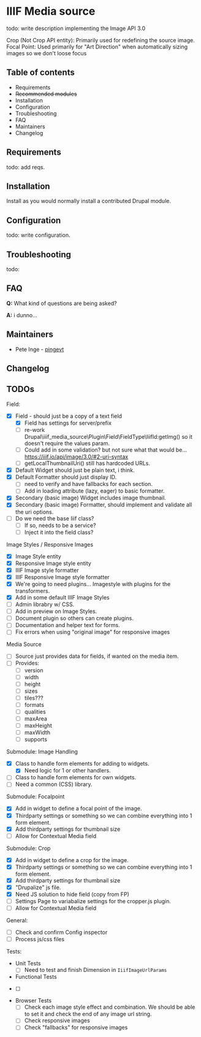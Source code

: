 # IIIF Media source

todo: write description
implementing the Image API 3.0

Crop (Not Crop API entity): Primarily used for redefining the source image.
Focal Point: Used primarily for "Art Direction" when automatically sizing images so we don't loose focus

## Table of contents

- Requirements
- ~~Recommended modules~~
- Installation
- Configuration
- Troubleshooting
- FAQ
- Maintainers
- Changelog

## Requirements

todo: add reqs.

## Installation

Install as you would normally install a contributed Drupal module.

## Configuration

todo: write configuration.

## Troubleshooting

todo:

## FAQ

**Q:** What kind of questions are being asked?

**A:** i dunno...

## Maintainers

- Pete Inge - [pingevt](https://www.drupal.org/u/pingevt)

## Changelog

## TODOs

Field:
- [x] Field - should just be a copy of a text field
  - [x] Field has settings for server/prefix
  - [ ] re-work Drupal\iiif_media_source\Plugin\Field\FieldType\IiifId:getImg() so it doesn't require the values param.
  - [ ] Could add in some validation? but not sure what that would be... https://iiif.io/api/image/3.0/#2-uri-syntax
  - [ ] getLocalThumbnailUri() still has hardcoded URLs.
- [x] Default Widget should just be plain text, i think.
- [x] Default Formatter should just display ID.
  - [ ] need to verify and have fallbacks for each section.
  - [ ] Add in loading attribute (lazy, eager) to basic formatter.
- [x] Secondary (basic image) Widget includes image thumbnail.
- [x] Secondary (basic image) Formatter, should implement and validate all the uri options.
- [ ] Do we need the base Iiif class?
  - [ ] If so, needs to be a service?
  - [ ] Inject it into the field class?

Image Styles / Responsive Images
- [x] Image Style entity
- [x] Responsive Image style entity
- [x] IIIF Image style formatter
- [x] IIIF Responsive Image style formatter
- [x] We're going to need plugins... Imagestyle with plugins for the transformers.
- [x] Add in some default IIIF Image Styles
- [ ] Admin librabry w/ CSS.
- [ ] Add in preview on Image Styles.
- [ ] Document plugin so others can create plugins.
- [ ] Documentation and helper text for forms.
- [ ] Fix errors when using "original image" for responsive images

Media Source
- [ ] Source just provides data for fields, if wanted on the media item.
- [ ] Provides:
  - [ ] version
  - [ ] width
  - [ ] height
  - [ ] sizes
  - [ ] tiles???
  - [ ] formats
  - [ ] qualities
  - [ ] maxArea
  - [ ] maxHeight
  - [ ] maxWidth
  - [ ] supports

Submodule: Image Handling
- [x] Class to handle form elements for adding to widgets.
  - [x] Need logic for 1 or other handlers.
- [ ] Class to handle form elements for own widgets.
- [ ] Need a common (CSS) library.

Submodule: Focalpoint
- [x] Add in widget to define a focal point of the image.
- [x] Thirdparty settings or something so we can combine everything into 1 form element.
- [x] Add thirdparty settings for thumbnail size
- [ ] Allow for Contextual Media field

Submodule: Crop
- [x] Add in widget to define a crop for the image.
- [x] Thirdparty settings or something so we can combine everything into 1 form element.
- [x] Add thirdparty settings for thumbnail size
- [x] "Drupalize" js file.
- [x] Need JS solution to hide field (copy from FP)
- [ ] Settings Page to variabalize settings for the cropper.js plugin.
- [ ] Allow for Contextual Media field

General:
- [ ] Check and confirm Config inspector
- [ ] Process js/css files

Tests:
- Unit Tests
  - [ ] Need to test and finish Dimension in `IiifImageUrlParams`
- Functional Tests
 - [ ]
- Browser Tests
  - [ ] Check each image style effect and combination. We should be able to set it and check the end of any image url string.
  - [ ] Check responsive images
  - [ ] Check "fallbacks" for responsive images
